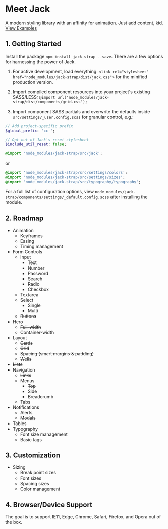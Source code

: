 # Meet Jack
A modern styling library with an affinity for animation.  Just add content, kid. [View Examples](https://cornally.github.io/jack)

## 1. Getting Started
Install the package `npm install jack-strap --save`.  There are a few options for harnessing the power of Jack.

1. For active development, load everything:
`<link rel="stylesheet" href="node_modules/jack-strap/dist/jack.css">`
for the minified production version.

1. Import compiled component resources into your project's existing SASS/LESS:
`@import url('node_modules/jack-strap/dist/components/grid.css');`

2. Import component SASS partials and overwrite the defaults inside `src/settings/_user.config.scss` for granular control, e.g.:
```sass
// Add project-specific prefix
$global_prefix: 'cc-';

// Opt out of Jack's reset stylesheet
$include_util_reset: false;

@import 'node_modules/jack-strap/src/jack';
```
or
```sass
@import 'node_modules/jack-strap/src/settings/colors';
@import 'node_modules/jack-strap/src/settings/sizes';
@import 'node_modules/jack-strap/src/typography/typography';
```

For a full list of configuration options, view `node_modules/jack-strap/components/settings/_default.config.scss` after installing the module.

## 2. Roadmap

* Animation
    * Keyframes
    * Easing
    * Timing management
* Form Controls
    * Input
        * Text
        * Number
        * Password
        * Search
        * Radio
        * Checkbox
    * Textarea
    * Select
        * Single
        * Multi
    * ~~Buttons~~
* Hero
    * ~~Full-width~~
    * Container-width
* Layout
    * ~~Cards~~
    * ~~Grid~~
    * ~~Spacing (smart margins & padding)~~
    * ~~Wells~~
* ~~Lists~~
* Navigation
    * ~~Links~~
    * Menus
      * ~~Top~~
      * Side
      * Breadcrumb
    * Tabs
* Notifications
   * Alerts
   * ~~Modals~~
* ~~Tables~~
* Typography
    * Font size management
    * Basic tags

## 3. Customization
* Sizing
    * Break point sizes
    * Font sizes
    * Spacing sizes
    * Color management

## 4. Browser/Device Support
The goal is to support IE11, Edge, Chrome, Safari, Firefox, and Opera out of the box.

